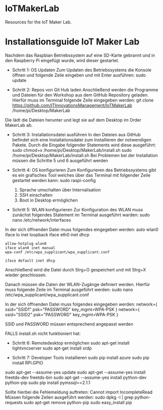 # IoTMakerLab
Resources for the IoT Maker Lab.

# Installationsguide IoT Maker Lab
Nachdem das Raspbian Betriebssystem auf eine SD-Karte gebrannt und in den Raspberry Pi eingefügt wurde, wird dieser gestartet. 
* Schritt 1: OS Updaten
Zum Updaten des Betriebssystems die Konsole öffnen und folgende Zeile eingeben und mit Enter ausführen:
        sudo update

* Schritt 2: Repos von Git Hub laden
Anschließend werden die Programme und Dateien für den Workshop aus dem GitHub Repository geladen. Hierfür muss im Terminal folgende Zeile eingegeben werden:
	git clone https://github.com/ITInnovationsManagement/IoTMakerLab /home/pi/Desktop/MakerLab
        
Die lädt die Dateien herunter und legt sie auf dem Desktop im Order MakerLab ab.

* Schritt 3: Installationsdatei ausführen
In den Dateien aus GitHub befindet sich eine Installationsdatei zum Installieren der notwendigen Pakete. Durch die Eingabe folgender Statements wird diese ausgeführt:
	sudo chmod+x /home/pi/Desktop/MakerLab/install.sh
	sudo /home/pi/Desktop/MakerLab/install.sh
Bei Problemen bei der Installation müssen die Schritte 5 und 6 ausgeführt werden

* Schritt 4: OS konfigurieren
Zum Konfigurieren des Betriebssystems gibt es ein grafisches Tool welches über das Terminal mit folgender Zeile gestartet werden kann:
sudo raspi-config
	1. Sprache umschalten über Internalisation
	2. SSH einschalten
	3. Boot in Desktop ermöglichen
* Schritt 5:  WLAN konfigurieren
Zur Konfiguration des WLAN muss zunächst folgendes Statement im Terminal ausgeführt warden:
sudo nano /etc/network/interfaces

In der sich öffnenden Datei muss folgendes eingegeben werden:
	auto wlan0
	iface lo inet loopback
	iface eth0 inet dhcp

	allow-hotplug wlan0
	iface wlan0 inet manual
	wpa-conf /etc/wpa_supplicant/wpa_supplicant.conf

	iface default inet dhcp
Anschließend wird die Datei durch Strg+O gespeichert und mit Strg+X wieder geschlossen.

Danach müssen die Daten der WLAN-Zugänge definiert werden.
Hierfür muss folgende Zeile im Terminal ausgeführt werden:
sudo nano /etc/wpa_supplicant/wpa_supplicant.conf

In der sich öffnenden Datei muss folgendes eingegeben werden:
	network={
		ssid="SSID1"
       		psk="PASSWORD"
		key_mgmt=WPA-PSK
	}
	network={
		ssid="SSID2"
       		psk="PASSWORD"
		key_mgmt=WPA-PSK
	}

SSID und PASSWORD müssen entsprechend angepasst werden

FALLS install.sh nicht funktioniert hat:
* Schritt 6: Remotedesktop ermöglichen
sudo apt-get install tightvncserver
sudo apt-get install xrdp

* Schritt 7: Developer Tools installieren
sudo pip install azure
sudo pip install RPi.GPIO

sudo apt-get --assume-yes update
sudo apt-get --assume-yes install freetds-dev freetds-bin
sudo apt-get --assume-yes install python-dev python-pip
sudo pip install pymssql==2.1.1

Sollte hierbei die Fehlemeldung auftreten:
 Cannot import IncompleteRead
Müssen folgende Zeilen ausgeführt werden:
		sudo dpkg -l | grep python-requests
		sudo apt-get remove python-pip
		sudo easy_install pip

